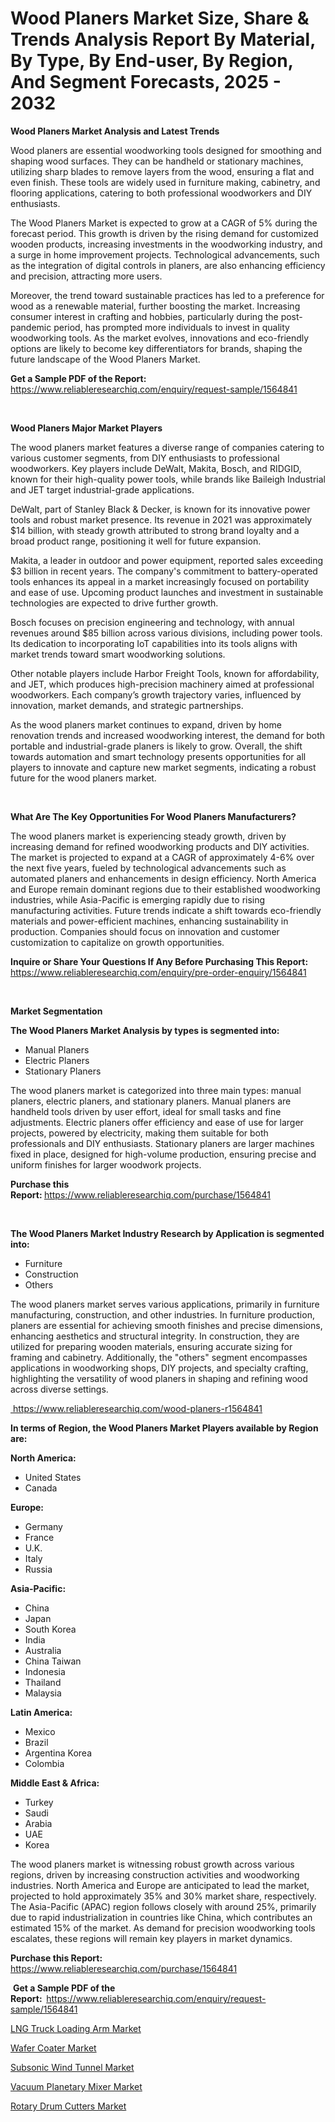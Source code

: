<p><h1>Wood Planers Market Size, Share & Trends Analysis Report By Material, By Type, By End-user, By Region, And Segment Forecasts, 2025 - 2032</h1></p><p><strong>Wood Planers Market Analysis and Latest Trends</strong></p>
<p><p>Wood planers are essential woodworking tools designed for smoothing and shaping wood surfaces. They can be handheld or stationary machines, utilizing sharp blades to remove layers from the wood, ensuring a flat and even finish. These tools are widely used in furniture making, cabinetry, and flooring applications, catering to both professional woodworkers and DIY enthusiasts.</p><p>The Wood Planers Market is expected to grow at a CAGR of 5% during the forecast period. This growth is driven by the rising demand for customized wooden products, increasing investments in the woodworking industry, and a surge in home improvement projects. Technological advancements, such as the integration of digital controls in planers, are also enhancing efficiency and precision, attracting more users. </p><p>Moreover, the trend toward sustainable practices has led to a preference for wood as a renewable material, further boosting the market. Increasing consumer interest in crafting and hobbies, particularly during the post-pandemic period, has prompted more individuals to invest in quality woodworking tools. As the market evolves, innovations and eco-friendly options are likely to become key differentiators for brands, shaping the future landscape of the Wood Planers Market.</p></p>
<p><strong>Get a Sample PDF of the Report:&nbsp;</strong> <a href="https://www.reliableresearchiq.com/enquiry/request-sample/1564841?utm_campaign=1121&utm_medium=2&utm_source=Github&utm_content=ia&utm_term=11042025&utm_id=wood-planers">https://www.reliableresearchiq.com/enquiry/request-sample/1564841</a></p>
<p>&nbsp;</p>
<p><strong>Wood Planers Major Market Players</strong></p>
<p><p>The wood planers market features a diverse range of companies catering to various customer segments, from DIY enthusiasts to professional woodworkers. Key players include DeWalt, Makita, Bosch, and RIDGID, known for their high-quality power tools, while brands like Baileigh Industrial and JET target industrial-grade applications.</p><p>DeWalt, part of Stanley Black & Decker, is known for its innovative power tools and robust market presence. Its revenue in 2021 was approximately $14 billion, with steady growth attributed to strong brand loyalty and a broad product range, positioning it well for future expansion.</p><p>Makita, a leader in outdoor and power equipment, reported sales exceeding $3 billion in recent years. The company's commitment to battery-operated tools enhances its appeal in a market increasingly focused on portability and ease of use. Upcoming product launches and investment in sustainable technologies are expected to drive further growth.</p><p>Bosch focuses on precision engineering and technology, with annual revenues around $85 billion across various divisions, including power tools. Its dedication to incorporating IoT capabilities into its tools aligns with market trends toward smart woodworking solutions.</p><p>Other notable players include Harbor Freight Tools, known for affordability, and JET, which produces high-precision machinery aimed at professional woodworkers. Each company’s growth trajectory varies, influenced by innovation, market demands, and strategic partnerships.</p><p>As the wood planers market continues to expand, driven by home renovation trends and increased woodworking interest, the demand for both portable and industrial-grade planers is likely to grow. Overall, the shift towards automation and smart technology presents opportunities for all players to innovate and capture new market segments, indicating a robust future for the wood planers market.</p></p>
<p>&nbsp;</p>
<p><strong>What Are The Key Opportunities For Wood Planers Manufacturers?</strong></p>
<p><p>The wood planers market is experiencing steady growth, driven by increasing demand for refined woodworking products and DIY activities. The market is projected to expand at a CAGR of approximately 4-6% over the next five years, fueled by technological advancements such as automated planers and enhancements in design efficiency. North America and Europe remain dominant regions due to their established woodworking industries, while Asia-Pacific is emerging rapidly due to rising manufacturing activities. Future trends indicate a shift towards eco-friendly materials and power-efficient machines, enhancing sustainability in production. Companies should focus on innovation and customer customization to capitalize on growth opportunities.</p></p>
<p><strong>Inquire or Share Your Questions If Any Before Purchasing This Report:</strong> <a href="https://www.reliableresearchiq.com/enquiry/pre-order-enquiry/1564841?utm_campaign=1121&utm_medium=2&utm_source=Github&utm_content=ia&utm_term=11042025&utm_id=wood-planers">https://www.reliableresearchiq.com/enquiry/pre-order-enquiry/1564841</a></p>
<p>&nbsp;</p>
<p><strong>Market Segmentation</strong></p>
<p><strong>The Wood Planers Market Analysis by types is segmented into:</strong></p>
<p><ul><li>Manual Planers</li><li>Electric Planers</li><li>Stationary Planers</li></ul></p>
<p><p>The wood planers market is categorized into three main types: manual planers, electric planers, and stationary planers. Manual planers are handheld tools driven by user effort, ideal for small tasks and fine adjustments. Electric planers offer efficiency and ease of use for larger projects, powered by electricity, making them suitable for both professionals and DIY enthusiasts. Stationary planers are larger machines fixed in place, designed for high-volume production, ensuring precise and uniform finishes for larger woodwork projects.</p></p>
<p><strong>Purchase this Report:&nbsp;</strong><a href="https://www.reliableresearchiq.com/purchase/1564841?utm_campaign=1121&utm_medium=2&utm_source=Github&utm_content=ia&utm_term=11042025&utm_id=wood-planers">https://www.reliableresearchiq.com/purchase/1564841</a></p>
<p>&nbsp;</p>
<p><strong>The Wood Planers Market Industry Research by Application is segmented into:</strong></p>
<p><ul><li>Furniture</li><li>Construction</li><li>Others</li></ul></p>
<p><p>The wood planers market serves various applications, primarily in furniture manufacturing, construction, and other industries. In furniture production, planers are essential for achieving smooth finishes and precise dimensions, enhancing aesthetics and structural integrity. In construction, they are utilized for preparing wooden materials, ensuring accurate sizing for framing and cabinetry. Additionally, the "others" segment encompasses applications in woodworking shops, DIY projects, and specialty crafting, highlighting the versatility of wood planers in shaping and refining wood across diverse settings.</p></p>
<p><a href="https://www.reliableresearchiq.com/wood-planers-r1564841?utm_campaign=1121&utm_medium=2&utm_source=Github&utm_content=ia&utm_term=11042025&utm_id=wood-planers">&nbsp;https://www.reliableresearchiq.com/wood-planers-r1564841</a></p>
<p><strong>In terms of Region, the Wood Planers Market Players available by Region are:</strong></p>
<p>
    <p> <strong> North America: </strong>
        <ul>
            <li>United States</li>
            <li>Canada</li>
        </ul>
        </p> 
    <p> <strong> Europe: </strong>
        <ul>
            <li>Germany</li>
            <li>France</li>
            <li>U.K.</li>
            <li>Italy</li>
            <li>Russia</li>
        </ul>
        </p> 
    <p> <strong> Asia-Pacific: </strong>
        <ul>
            <li>China</li>
            <li>Japan</li>
            <li>South Korea</li>
            <li>India</li>
            <li>Australia</li>
            <li>China Taiwan</li>
            <li>Indonesia</li>
            <li>Thailand</li>
            <li>Malaysia</li>
        </ul>
        </p> 
    <p> <strong> Latin America: </strong>
        <ul>
            <li>Mexico</li>
            <li>Brazil</li>
            <li>Argentina Korea</li>
            <li>Colombia</li>
        </ul>
        </p> 
    <p> <strong> Middle East & Africa: </strong>
        <ul>
            <li>Turkey</li>
            <li>Saudi</li>
            <li>Arabia</li>
            <li>UAE</li>
            <li>Korea</li>
        </ul>
    </p>
    </p>
<p><p>The wood planers market is witnessing robust growth across various regions, driven by increasing construction activities and woodworking industries. North America and Europe are anticipated to lead the market, projected to hold approximately 35% and 30% market share, respectively. The Asia-Pacific (APAC) region follows closely with around 25%, primarily due to rapid industrialization in countries like China, which contributes an estimated 15% of the market. As demand for precision woodworking tools escalates, these regions will remain key players in market dynamics.</p></p>
<p><strong>Purchase this Report: </strong><a href="https://www.reliableresearchiq.com/purchase/1564841?utm_campaign=1121&utm_medium=2&utm_source=Github&utm_content=ia&utm_term=11042025&utm_id=wood-planers">https://www.reliableresearchiq.com/purchase/1564841</a></p>
<p>&nbsp;<strong>Get a Sample PDF of the Report:&nbsp;&nbsp;</strong><a href="https://www.reliableresearchiq.com/enquiry/request-sample/1564841?utm_campaign=1121&utm_medium=2&utm_source=Github&utm_content=ia&utm_term=11042025&utm_id=wood-planers">https://www.reliableresearchiq.com/enquiry/request-sample/1564841</a></p>
<p><strong></strong></p>
<p><p><a href="https://github.com/dubelsuehsik/Market-Research-Report-List-1/blob/main/lng-truck-loading-arm-market.md?utm_campaign=1121&utm_medium=2&utm_source=Github&utm_content=ia&utm_term=11042025&utm_id=wood-planers">LNG Truck Loading Arm Market</a></p><p><a href="https://github.com/stvnpukaj10/Market-Research-Report-List-1/blob/main/wafer-coater-market.md?utm_campaign=1121&utm_medium=2&utm_source=Github&utm_content=ia&utm_term=11042025&utm_id=wood-planers">Wafer Coater Market</a></p><p><a href="https://github.com/lolahberkik5/Market-Research-Report-List-1/blob/main/subsonic-wind-tunnel-market.md?utm_campaign=1121&utm_medium=2&utm_source=Github&utm_content=ia&utm_term=11042025&utm_id=wood-planers">Subsonic Wind Tunnel Market</a></p><p><a href="https://github.com/bloggglazaie/Market-Research-Report-List-1/blob/main/vacuum-planetary-mixer-market.md?utm_campaign=1121&utm_medium=2&utm_source=Github&utm_content=ia&utm_term=11042025&utm_id=wood-planers">Vacuum Planetary Mixer Market</a></p><p><a href="https://github.com/nikkoureta1y/Market-Research-Report-List-1/blob/main/rotary-drum-cutters-market.md?utm_campaign=1121&utm_medium=2&utm_source=Github&utm_content=ia&utm_term=11042025&utm_id=wood-planers">Rotary Drum Cutters Market</a></p></p>